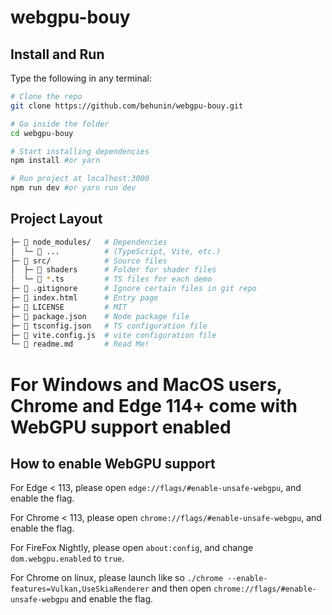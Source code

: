 # webgpu-bouy

## Install and Run

Type the following in any terminal:

```bash
# Clone the repo
git clone https://github.com/behunin/webgpu-bouy.git

# Go inside the folder
cd webgpu-bouy

# Start installing dependencies
npm install #or yarn

# Run project at localhost:3000
npm run dev #or yarn run dev
```

## Project Layout

```bash
├─ 📂 node_modules/   # Dependencies
│  └─ 📁 ...          # (TypeScript, Vite, etc.)
├─ 📂 src/            # Source files
│  ├─ 📁 shaders      # Folder for shader files
│  └─ 📄 *.ts         # TS files for each demo
├─ 📄 .gitignore      # Ignore certain files in git repo
├─ 📄 index.html      # Entry page
├─ 📄 LICENSE         # MIT
├─ 📄 package.json    # Node package file
├─ 📄 tsconfig.json   # TS configuration file
├─ 📄 vite.config.js  # vite configuration file
└─ 📄 readme.md       # Read Me!
```

# For Windows and MacOS users, Chrome and Edge 114+ come with WebGPU support enabled

## How to enable WebGPU support
For Edge < 113, please open `edge://flags/#enable-unsafe-webgpu`, and enable the flag.

For Chrome < 113, please open `chrome://flags/#enable-unsafe-webgpu`, and enable the flag.

For FireFox Nightly, please open `about:config`, and change `dom.webgpu.enabled` to `true`.

For Chrome on linux, please launch like so `./chrome --enable-features=Vulkan,UseSkiaRenderer` and then open `chrome://flags/#enable-unsafe-webgpu` and enable the flag.
